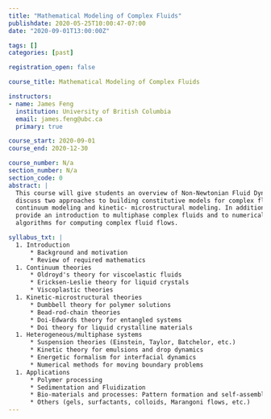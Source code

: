 ```yaml
---
title: "Mathematical Modeling of Complex Fluids"
publishdate: 2020-05-25T10:00:47-07:00
date: "2020-09-01T13:00:00Z"

tags: []
categories: [past]

registration_open: false

course_title: Mathematical Modeling of Complex Fluids

instructors:
- name: James Feng
  institution: University of British Columbia
  email: james.feng@ubc.ca
  primary: true

course_start: 2020-09-01
course_end: 2020-12-30

course_number: N/a
section_number: N/a
section_code: 0
abstract: |
  This course will give students an overview of Non-Newtonian Fluid Dynamics, and
  discuss two approaches to building constitutive models for complex fluids:
  continuum modeling and kinetic- microstructural modeling. In addition, it will
  provide an introduction to multiphase complex fluids and to numerical models and
  algorithms for computing complex fluid flows. 

syllabus_txt: |
  1. Introduction
      * Background and motivation
      * Review of required mathematics
  1. Continuum theories
      * Oldroyd's theory for viscoelastic fluids
      * Ericksen-Leslie theory for liquid crystals 
      * Viscoplastic theories
  1. Kinetic-microstructural theories
      * Dumbbell theory for polymer solutions
      * Bead-rod-chain theories
      * Doi-Edwards theory for entangled systems 
      * Doi theory for liquid crystalline materials
  1. Heterogeneous/multiphase systems
      * Suspension theories (Einstein, Taylor, Batchelor, etc.) 
      * Kinetic theory for emulsions and drop dynamics
      * Energetic formalism for interfacial dynamics
      * Numerical methods for moving boundary problems
  1. Applications
      * Polymer processing
      * Sedimentation and Fluidization
      * Bio-materials and processes: Pattern formation and self-assembly 
      * Others (gels, surfactants, colloids, Marangoni flows, etc.)
---
```

